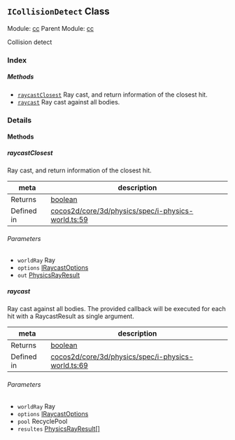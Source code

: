 ## `ICollisionDetect` Class



Module: [cc](../modules/cc.md)
Parent Module: [cc](../modules/cc.md)


Collision detect



### Index



##### Methods

  - [`raycastClosest`](#raycastclosest) Ray cast, and return information of the closest hit.
  - [`raycast`](#raycast) Ray cast against all bodies.



### Details




<!-- Method Block -->
#### Methods


##### raycastClosest

Ray cast, and return information of the closest hit.

| meta | description |
|------|-------------|
| Returns | <a href="https://developer.mozilla.org/en/JavaScript/Reference/Global_Objects/Boolean" class="crosslink external" target="_blank">boolean</a> 
| Defined in | [cocos2d/core/3d/physics/spec/i-physics-world.ts:59](https://github.com/cocos-creator/engine/blob/26031bddd1aecdbf9bbdebe19ecaa672b1c35061/cocos2d/core/3d/physics/spec/i-physics-world.ts#L59) |

###### Parameters
- `worldRay` Ray 
- `options` <a href="../classes/IRaycastOptions.html" class="crosslink">IRaycastOptions</a> 
- `out` <a href="../classes/PhysicsRayResult.html" class="crosslink">PhysicsRayResult</a> 


##### raycast

Ray cast against all bodies. The provided callback will be executed for each hit with a RaycastResult as single argument.

| meta | description |
|------|-------------|
| Returns | <a href="https://developer.mozilla.org/en/JavaScript/Reference/Global_Objects/Boolean" class="crosslink external" target="_blank">boolean</a> 
| Defined in | [cocos2d/core/3d/physics/spec/i-physics-world.ts:69](https://github.com/cocos-creator/engine/blob/26031bddd1aecdbf9bbdebe19ecaa672b1c35061/cocos2d/core/3d/physics/spec/i-physics-world.ts#L69) |

###### Parameters
- `worldRay` Ray 
- `options` <a href="../classes/IRaycastOptions.html" class="crosslink">IRaycastOptions</a> 
- `pool` RecyclePool 
- `resultes` <a href="../classes/PhysicsRayResult.html" class="crosslink">PhysicsRayResult[]</a> 




